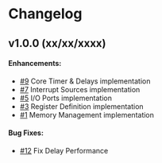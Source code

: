 # Changelog

## v1.0.0 (xx/xx/xxxx)
#### Enhancements:
- [#9](https://github.com/enginious-dev/ANTiPoDE/issues/9) Core Timer & Delays implementation
- [#7](https://github.com/enginious-dev/ANTiPoDE/issues/7) Interrupt Sources implementation
- [#5](https://github.com/enginious-dev/ANTiPoDE/issues/5) I/O Ports implementation
- [#3](https://github.com/enginious-dev/ANTiPoDE/issues/3) Register Definition implementation
- [#1](https://github.com/enginious-dev/ANTiPoDE/issues/1) Memory Management implementation
#### Bug Fixes:
- [#12](https://github.com/enginious-dev/ANTiPoDE/issues/12) Fix Delay Performance
